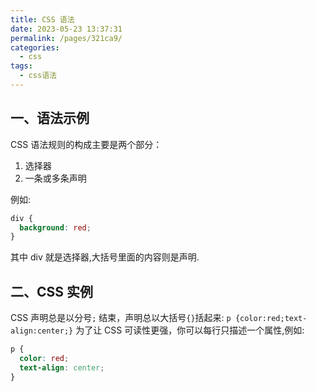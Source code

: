 ```yaml
---
title: CSS 语法
date: 2023-05-23 13:37:31
permalink: /pages/321ca9/
categories:
  - css
tags:
  - css语法
---
```


## 一、语法示例

CSS 语法规则的构成主要是两个部分：

1. 选择器
2. 一条或多条声明

例如:

```css
div {
  background: red;
}
```

其中 div 就是选择器,大括号里面的内容则是声明.

## 二、CSS 实例

CSS 声明总是以分号`;` 结束，声明总以大括号`{}`括起来:
`p {color:red;text-align:center;}`
为了让 CSS 可读性更强，你可以每行只描述一个属性,例如:

```css
p {
  color: red;
  text-align: center;
}
```

